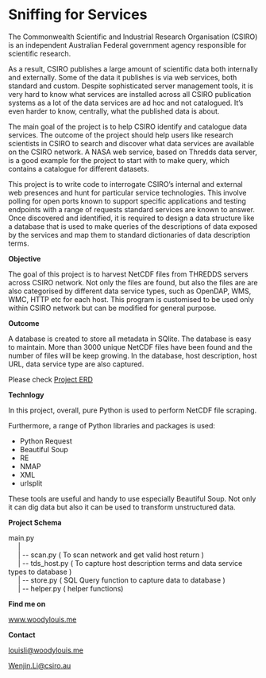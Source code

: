 <h1>Sniffing for Services</h1>

<p>
The Commonwealth Scientific and Industrial Research Organisation (CSIRO) is an independent Australian Federal government agency responsible for scientific research. 

As a result, CSIRO publishes a large amount of scientific data both internally and externally. Some of the data it publishes is via web services, both standard and custom. Despite sophisticated server management tools, it is very hard to know what services are installed across all CSIRO publication systems as a lot of the data services are ad hoc and not catalogued. It’s even harder to know, centrally, what the published data is about. 

The main goal of the project is to help CSIRO identify and catalogue data services. The outcome of the project should help users like research scientists in CSIRO to search and discover what data services are available on the CSIRO network. A NASA web service, based on Thredds data server, is a good example for the project to start with to make query, which contains a catalogue for different datasets.

This project is to write code to interrogate CSIRO’s internal and external web presences and hunt for particular service technologies. This involve polling for open ports known to support specific applications and testing endpoints with a range of requests standard services are known to answer. Once discovered and identified, it is required to design a data structure like a database that is used to make queries of the descriptions of data exposed by the services and map them to standard dictionaries of data description terms.

<strong>Objective</strong>

The goal of this project is to harvest NetCDF files from THREDDS servers across CSIRO network. Not only the files are found, but also the files are are also categorised by different data service types, such as OpenDAP, WMS, WMC, HTTP etc for each host.
This program is customised to be used only within CSIRO network but can be modified for general purpose.

<strong>Outcome</strong>

A database is created to store all metadata in SQlite. The database is easy to maintain. More than 3000 unique  NetCDF files have been found and the number of files will be keep growing. In the database, host description, host URL, data service type are also captured.



Please check <a href="https://drive.google.com/file/d/1on3AIzCGQ0RNjU-ekA0VLm2iZv2f_2Rw/view?usp=sharing">Project ERD</a>

<strong>Technlogy</strong>

In this project, overall, pure Python is used to perform NetCDF file scraping. 

Furthermore, a range of Python libraries and packages is used:

<ul>
    <li>Python Request</li>
    <li>Beautiful Soup</li>
    <li>RE</li>
    <li>NMAP</li>
    <li>XML</li>
    <li>urlsplit</li>
</ul>

These tools are useful and handy to use especially Beautiful Soup. Not only it can dig data but also it can be used to transform unstructured data.

<strong>Project Schema</strong>

main.py<br>
&nbsp;&nbsp;&nbsp;&nbsp;&nbsp;|<br>
&nbsp;&nbsp;&nbsp;&nbsp;&nbsp;| -- scan.py ( To scan network and get valid host return )<br>
&nbsp;&nbsp;&nbsp;&nbsp;&nbsp;| -- tds_host.py ( To capture host description terms and data service types to database ) <br>
&nbsp;&nbsp;&nbsp;&nbsp;&nbsp;| -- store.py ( SQL Query function to capture data to database )<br>
&nbsp;&nbsp;&nbsp;&nbsp;&nbsp;| -- helper.py ( helper functions)<br>
</p>


<strong>Find me on</strong>

www.woodylouis.me

<strong>Contact</strong>

louisli@woodylouis.me

Wenjin.Li@csiro.au

